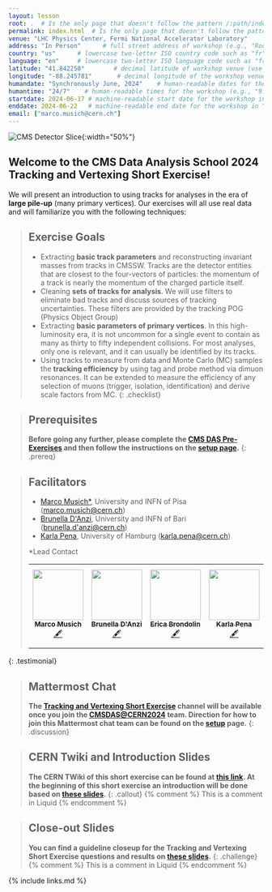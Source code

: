 ```yaml
---
layout: lesson
root: .  # Is the only page that doesn't follow the pattern /:path/index.html
permalink: index.html  # Is the only page that doesn't follow the pattern /:path/index.html
venue: "LHC Physics Center, Fermi National Accelerator Laboratory"        # brief name of the institution that hosts the workshop without address (e.g., "Euphoric State University")
address: "In Person"      # full street address of workshop (e.g., "Room A, 123 Forth Street, Blimingen, Euphoria"), videoconferencing URL, or 'online'
country: "us"      # lowercase two-letter ISO country code such as "fr" (see https://en.wikipedia.org/wiki/ISO_3166-1#Current_codes) for the institution that hosts the workshop
language: "en"     # lowercase two-letter ISO language code such as "fr" (see https://en.wikipedia.org/wiki/List_of_ISO_639-1_codes) for the
latitude: "41.842258"        # decimal latitude of workshop venue (use https://www.latlong.net/)
longitude: "-88.245781"       # decimal longitude of the workshop venue (use https://www.latlong.net)
humandate: "Synchronously June, 2024"    # human-readable dates for the workshop (e.g., "Feb 17-18, 2020")
humantime: "24/7"    # human-readable times for the workshop (e.g., "9:00 am - 4:30 pm")
startdate: 2024-06-17 # machine-readable start date for the workshop in YYYY-MM-DD format like 2015-01-01
enddate: 2024-06-22   # machine-readable end date for the workshop in YYYY-MM-DD format like 2015-01-02
email: ["marco.musich@cern.ch"]
---
```


![CMS Detector Slice](https://cmsexperiment.web.cern.ch/sites/cmsexperiment.web.cern.ch/files/detectoroverview.gif){:width="50%"}

## Welcome to the CMS Data Analysis School 2024 Tracking and Vertexing Short Exercise!

We will present an introduction to using tracks for analyses in the era of **large pile-up** (many primary vertices). Our exercises will all use real data and will familiarize you with the following techniques:

> ## Exercise Goals
> - Extracting **basic track parameters** and reconstructing invariant masses from tracks in CMSSW. Tracks are the detector entities that are closest to the four-vectors of particles: the momentum of a track is nearly the momentum of the charged particle itself.
> - Cleaning **sets of tracks for analysis**. We will use filters to eliminate bad tracks and discuss sources of tracking uncertainties. These filters are provided by the tracking POG (Physics Object Group)
> - Extracting **basic parameters of primary vertices**. In this high-luminosity era, it is not uncommon for a single event to contain as many as thirty to fifty independent collisions. For most analyses, only one is relevant, and it can usually be identified by its tracks.
> - Using tracks to measure from data and Monte Carlo (MC) samples the **tracking efficiency** by using tag and probe method via dimuon resonances. It can be extended to measure the efficiency of any selection of muons (trigger, isolation, identification) and derive scale factors from MC.
{: .checklist}

> ## Prerequisites
> **Before going any further, please complete the [CMS DAS Pre-Exercises](https://cmsdas-cern-2024.docs.cern.ch/) and then follow the instructions on the [setup page](setup.md).**
{: .prereq}

> ## Facilitators
> * [Marco Musich*](https://twiki.cern.ch/twiki/bin/view/Main/MarcoMusich), University and INFN of Pisa ([marco.musich@cern.ch](mailto:marco.musich@cern.ch))
> * [Brunella D'Anzi](https://twiki.cern.ch/twiki/bin/view/Main/BrunellaDAnzi), University and INFN of Bari ([brunella.d'anzi@cern.ch](mailto:brunella.d'anzi@cern.ch))
> * [Karla Pena](https://twiki.cern.ch/twiki/bin/view/Main/KarlaPena), University of Hamburg ([karla.pena@cern.ch](mailto:karla.pena@cern.ch))
>  
> *Lead Contact
> <table>
>   <tr>
>     <td align="center"><a href="https://github.com/mmusich"><img src="http://musich.web.cern.ch/musich/pics/MarcoMusich_cropped.jpg" width="100px;" alt=""/><br /><sub><b>Marco Musich</b></sub></a><br /><a href="https://github.com/mmusich" title="More about him">🖋</a></td>
>     <td align="center"><a href="https://github.com/bdanzi"><img src="https://avatars.githubusercontent.com/u/75045014?s=96&v=4" width="100px;" alt=""/><br /><sub><b>Brunella D'Anzi</b></sub></a><br /><a href="https://web2.ba.infn.it/bdanzi//" title="More about her">🖋</a></td>
>     <td align="center"><a href="https://github.com/ebrondol"><img src="https://avatars.githubusercontent.com/u/5331004?v=4" width="100px;" alt=""/><br /><sub><b>Erica Brondolin</b></sub></a><br /><a href="" title="More about her">🖋</a></td>
>     <td align="center"><a href="https://github.com/kjepna"><img src="https://avatars.githubusercontent.com/u/17725451?v=4" width="100px;" alt=""/><br /><sub><b>Karla Pena</b></sub></a><br /><a href="" title="More about her">🖋</a></td>
>     <td align="center"><a href="https://github.com/AdrianoDee"><img src="https://avatars.githubusercontent.com/u/16901146?v=4" width="100px;" alt=""/><br /><sub><b>Adriano Di Florio</b></sub></a><br /><a href="" title="More about him">🖋</a></td>
>   </tr>
> </table>
{: .testimonial}

> ## Mattermost Chat
> **The [Tracking and Vertexing Short Exercise](https://mattermost.web.cern.ch/cmsdas24/channels/short-ex-trk) channel will be available once you join the [CMSDAS@CERN2024](https://mattermost.web.cern.ch/cmsdas24/channels/town-square) team. Direction for how to join this Mattermost chat team can be found on the <a href="setup.html">setup</a> page.**
{: .discussion}

> ## CERN Twiki and Introduction Slides
> **The CERN TWiki of this short exercise can be found at [this link](https://twiki.cern.ch/twiki/bin/view/CMS/SWGuideCMSDataAnalysisSchoolCERN2024TrackingVertexingShortExercise). At the beginning of this short exercise an introduction will be done based on [these slides](https://docs.google.com/viewer?url=https://raw.githubusercontent.com/CMSTrackingPOG/trackingvertexing/gh-pages/files/CMSDASCERN2024_TrackingVertexingExercise_Introduction.pdf).**
{: .callout}
{% comment %} This is a comment in Liquid {% endcomment %}

> ## Close-out Slides
> **You can find a guideline closeup for the Tracking and Vertexing Short Exercise questions and results on [these slides](https://docs.google.com/viewer?url=https://raw.githubusercontent.com/CMSTrackingPOG/trackingvertexing/gh-pages/files/CMSDASCERN2024_TrackingVertexingExercise_Wrapup.pdf).**
{: .challenge}
{% comment %} This is a comment in Liquid {% endcomment %}

{% include links.md %}
